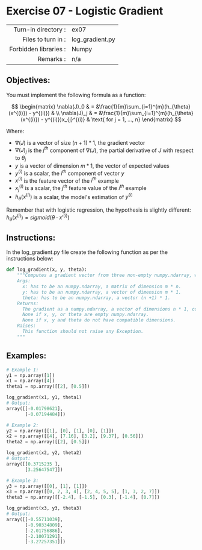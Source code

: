 # Exercise 07 - Logistic Gradient

|                         |                         |
| -----------------------:| ----------------------- |
|   Turn-in directory :   |  ex07                   |
|   Files to turn in :    |  log_gradient.py            |
|   Forbidden libraries : |  Numpy                  |
|   Remarks :             |  n/a                    |

## Objectives:
You must implement the following formula as a function:  

$$
\begin{matrix}
\nabla(J)_0 &  = &\frac{1}{m}\sum_{i=1}^{m}(h_{\theta}(x^{(i)}) - y^{(i)}) & \\
\nabla(J)_j & = &\frac{1}{m}\sum_{i=1}^{m}(h_{\theta}(x^{(i)}) - y^{(i)})x_{j}^{(i)} & \text{ for j = 1, ..., n}    
\end{matrix}
$$

Where:
- $\nabla(J)$ is a vector of size $(n + 1) * 1$, the gradient vector
- $\nabla(J)_j$ is the $j^{th}$ component of $\nabla(J)$, the partial derivative of $J$ with respect to $\theta_j$
- $y$ is a vector of dimension $m * 1$, the vector of expected values
- $y^{(i)}$ is a scalar, the $i^{th}$ component of vector $y$
- $x^{(i)}$ is the feature vector of the $i^{th}$ example
- $x^{(i)}_j$ is a scalar, the $j^{th}$ feature value of the $i^{th}$ example
- $h_{\theta}(x^{(i)})$ is a scalar, the model's estimation of $y^{(i)}$

Remember that with logistic regression, the hypothesis is slightly different:  
$h_{\theta}(x^{(i)}) = sigmoid( \theta \cdot x'^{(i)})$


## Instructions:
In the log_gradient.py file create the following function as per the instructions below: 
```python
def log_gradient(x, y, theta):
    """Computes a gradient vector from three non-empty numpy.ndarray, with a for-loop. The three arrays must have compatible dimensions.
    Args:
      x: has to be an numpy.ndarray, a matrix of dimension m * n.
      y: has to be an numpy.ndarray, a vector of dimension m * 1.
      theta: has to be an numpy.ndarray, a vector (n +1) * 1.
    Returns:
      The gradient as a numpy.ndarray, a vector of dimensions n * 1, containing the result of the formula for all j.
      None if x, y, or theta are empty numpy.ndarray.
      None if x, y and theta do not have compatible dimensions.
    Raises:
      This function should not raise any Exception.
    """
```
  
## Examples:
```python
# Example 1:
y1 = np.array([1])
x1 = np.array([4])
theta1 = np.array([[2], [0.5]])

log_gradient(x1, y1, theta1)
# Output:
array([[-0.01798621],
       [-0.07194484]])

# Example 2: 
y2 = np.array([[1], [0], [1], [0], [1]])
x2 = np.array([[4], [7.16], [3.2], [9.37], [0.56]])
theta2 = np.array([[2], [0.5]])

log_gradient(x2, y2, theta2)
# Output:
array([[0.3715235 ],
       [3.25647547]])

# Example 3: 
y3 = np.array([[0], [1], [1]])
x3 = np.array([[0, 2, 3, 4], [2, 4, 5, 5], [1, 3, 2, 7]])
theta3 = np.array([[-2.4], [-1.5], [0.3], [-1.4], [0.7]])

log_gradient(x3, y3, theta3)
# Output:
array([[-0.55711039],
       [-0.90334809],
       [-2.01756886],
       [-2.10071291],
       [-3.27257351]])
```
